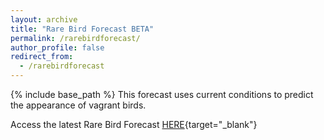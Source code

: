```yaml
---
layout: archive
title: "Rare Bird Forecast BETA"
permalink: /rarebirdforecast/
author_profile: false
redirect_from:
  - /rarebirdforecast
---
```


{% include base_path %}
This forecast uses current conditions to predict the appearance of vagrant birds.

Access the latest Rare Bird Forecast [HERE](http://bentonelli.github.io/test_db.html){target="_blank"}
